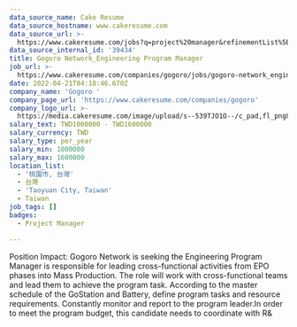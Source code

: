 ```yaml
---
data_source_name: Cake Resume
data_source_hostname: www.cakeresume.com
data_source_url: >-
  https://www.cakeresume.com/jobs?q=project%20manager&refinementList%5Blang_name%5D%5B0%5D=English&refinementList%5Bsalary_type%5D=per_year&range%5Bsalary_range%5D%5Bmin%5D=1000000&page=2
data_source_internal_id: '39434'
title: Gogoro Network_Engineering Program Manager
job_url: >-
  https://www.cakeresume.com/companies/gogoro/jobs/gogoro-network_engineering-program-manager
date: 2022-04-21T04:18:46.670Z
company_name: 'Gogoro '
company_page_url: 'https://www.cakeresume.com/companies/gogoro'
company_logo_url: >-
  https://media.cakeresume.com/image/upload/s--539TJO1O--/c_pad,fl_png8,h_200,w_200/v1519962195/bs30ppqfsdpnhblxxk90.png
salary_text: TWD1000000 - TWD1600000
salary_currency: TWD
salary_type: per_year
salary_min: 1000000
salary_max: 1600000
location_list:
  - '桃園市, 台灣'
  - 台灣
  - 'Taoyuan City, Taiwan'
  - Taiwan
job_tags: []
badges:
  - Project Manager

---
```


Position Impact: Gogoro Network is seeking the Engineering Program Manager is responsible for leading cross-functional activities from EPO phases into Mass Production. The role will work with cross-functional teams and lead them to achieve the program task. According to the master schedule of the GoStation and Battery, define program tasks and resource requirements. Constantly monitor and report to the program leader.In order to meet the program budget, this candidate needs to coordinate with R&